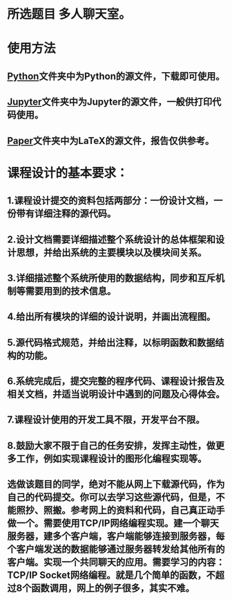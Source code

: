 # 所选题目  多人聊天室。
# 使用方法
## [Python](/Python/)文件夹中为Python的源文件，下载即可使用。
## [Jupyter](/Jupyter/)文件夹中为Jupyter的源文件，一般供打印代码使用。
## [Paper](/Paper/)文件夹中为LaTeX的源文件，报告仅供参考。
# 课程设计的基本要求：
## 1.课程设计提交的资料包括两部分：一份设计文档，一份带有详细注释的源代码。
## 2.设计文档需要详细描述整个系统设计的总体框架和设计思想，并给出系统的主要模块以及模块间关系。
## 3.详细描述整个系统所使用的数据结构，同步和互斥机制等需要用到的技术信息。
## 4.给出所有模块的详细的设计说明，并画出流程图。
## 5.源代码格式规范，并给出注释，以标明函数和数据结构的功能。
## 6.系统完成后，提交完整的程序代码、课程设计报告及相关文档，并适当说明设计中遇到的问题及心得体会。
## 7.课程设计使用的开发工具不限，开发平台不限。
## 8.鼓励大家不限于自己的任务安排，发挥主动性，做更多工作，例如实现课程设计的图形化编程实现等。
## 选做该题目的同学，绝对不能从网上下载源代码，作为自己的代码提交。你可以去学习这些源代码，但是，不能照抄、照搬。参考网上的资料和代码，自己真正动手做一个。需要使用TCP/IP网络编程实现。建一个聊天服务器，建多个客户端，客户端能够连接到服务器，每个客户端发送的数据能够通过服务器转发给其他所有的客户端。实现一个共同聊天的应用。需要学习的内容：TCP/IP Socket网络编程。就是几个简单的函数，不超过8个函数调用，网上的例子很多，其实不难。
